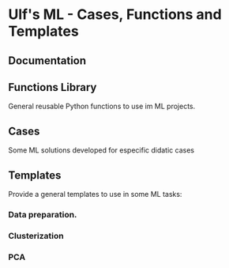 
# Ulf's ML - Cases, Functions and Templates 


## Documentation

[**Documentation**]:(https://ulf-tecc2.github.io/ml/)

## Functions Library

General reusable Python functions to use im ML projects.


## Cases

Some ML solutions developed for especific didatic cases 

## Templates

Provide a general templates to use in some ML tasks:

### Data preparation.

### Clusterization

### PCA 

